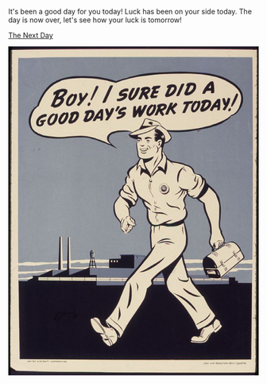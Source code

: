 It's been a good day for you today!
Luck has been on your side today.
The day is now over, let's see how your luck is tomorrow!

[The Next Day](../alarm.md)

![goodday](../images/goodday.jpg)